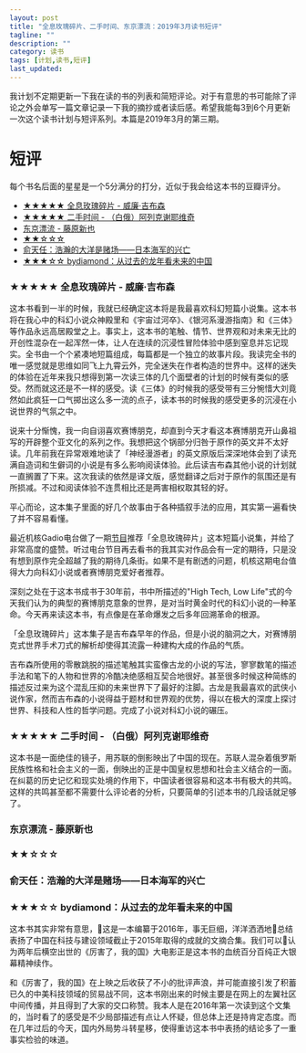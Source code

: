 ```yaml
---
layout: post
title: "全息玫瑰碎片、二手时间、东京漂流：2019年3月读书短评"
tagline: ""
description: ""
category: 读书
tags: [计划,读书,短评]
last_updated:
---
```


我计划不定期更新一下我在读的书的列表和简短评论。对于有意思的书可能除了评论之外会单写一篇文章记录一下我的摘抄或者读后感。希望我能每3到6个月更新一次这个读书计划与短评系列。本篇是2019年3月的第三期。　

# 短评

每个书名后面的星星是一个5分满分的打分，近似于我会给这本书的豆瓣评分。


<!-- @import "[TOC]" {cmd="toc" depthFrom=2 depthTo=6 orderedList=false} -->
<!-- code_chunk_output -->

* [★★★★★ 全息玫瑰碎片 - 威廉·吉布森](#全息玫瑰碎片-威廉吉布森)
* [★★★★★ 二手时间 - （白俄）阿列克谢耶维奇](#二手时间-白俄阿列克谢耶维奇)
* [东京漂流 - 藤原新也](#东京漂流-藤原新也)
* [★★☆☆☆](#)
* [俞天任：浩瀚的大洋是赌场——日本海军的兴亡](#俞天任浩瀚的大洋是赌场日本海军的兴亡)
* [★★★☆☆ bydiamond：从过去的龙年看未来的中国](#bydiamond从过去的龙年看未来的中国)

<!-- /code_chunk_output -->


### ★★★★★ 全息玫瑰碎片 - 威廉·吉布森

这本书看到一半的时候，我就已经确定这本将是我最喜欢科幻短篇小说集。这本书将在我心中的科幻小说众神殿里和《宇宙过河卒》、《银河系漫游指南》和《三体》等作品永远高居殿堂之上。事实上，这本书的笔触、情节、世界观和对未来无比的开创性混杂在一起浑然一体，让人在连续的沉浸性冒险体验中感到窒息并忘记现实。全书由一个个紧凑地短篇组成，每篇都是一个独立的故事片段。我读完全书的唯一感觉就是思维如同飞上九霄云外，完全迷失在作者构造的世界中。这样的迷失的体验在近年来我只想得到第一次读三体的几个面壁者的计划的时候有类似的感受。然而就这还是不一样的感受。读《三体》的时候我的感受带有三分惋惜大刘竟然如此疯狂一口气掷出这么多一流的点子，读本书的时候我的感受更多的沉浸在小说世界的气氛之中。

说来十分惭愧，我一向自诩喜欢赛博朋克，却直到今天才看这本赛博朋克开山鼻祖写的开辟整个亚文化的系列之作。我想把这个锅部分归咎于原作的英文并不太好读。几年前我在异常艰难地读了「神经漫游者」的英文原版后深深地体会到了读充满自造词和生僻词的小说是有多么影响阅读体验。此后读吉布森其他小说的计划就一直搁置了下来。这次我读的依然是译文版，感觉翻译之后对于原作的氛围还是有所损减。不过和阅读体验不连贯相比还是两害相权取其轻的好。

平心而论，这本集子里面的好几个故事由于各种插叙手法的应用，其实第一遍看快了并不容易看懂。

最近机核Gadio电台做了一期[节目]()推荐「全息玫瑰碎片」这本短篇小说集，并给了非常高度的盛赞。听过电台节目再去看书的我其实对作品会有一定的期待，只是没有想到原作完全超越了我的期待几条街。如果不是有剧透的问题，机核这期电台值得大力向科幻小说或者赛博朋克爱好者推荐。

深刻之处在于这本书成书于30年前，书中所描述的"High Tech, Low Life"式的今天我们认为的典型的赛博朋克意象的世界，是对当时黄金时代的科幻小说的一种革命。今天再来读这本书，有点像是在革命爆发之后多年回溯革命的根源。

「全息玫瑰碎片」这本集子是吉布森早年的作品，但是小说的脑洞之大，对赛博朋克式世界手术刀式的解析却使得其流露一种建构大成的作品的气质。

吉布森所使用的零散跳脱的描述笔触其实蛮像古龙的小说的写法，寥寥数笔的描述手法和笔下的人物和世界的冷酷决绝感相互契合地很好。甚至很多时候这种简练的描述反过来为这个混乱压抑的未来世界下了最好的注脚。古龙是我最喜欢的武侠小说作家，然而吉布森的小说得益于题材和世界观的优势，得以在极大的深度上探讨世界、科技和人性的哲学问题。完成了小说对科幻小说的碾压。

### ★★★★★ 二手时间 - （白俄）阿列克谢耶维奇

这本书是一面绝佳的镜子，用苏联的倒影映出了中国的现在。苏联人混杂着俄罗斯民族性格和社会主义的一面，倒映出的正是中国皇权思想和社会主义结合的一面。在纠葛的历史记忆和现实处境的作用下，中国读者很容易和这本书有极大的共鸣。这样的共鸣甚至都不需要什么评论者的分析，只要简单的引述本书的几段话就足够了。

### 东京漂流 - 藤原新也

### ★★☆☆☆

### 俞天任：浩瀚的大洋是赌场——日本海军的兴亡

### ★★★☆☆ bydiamond：从过去的龙年看未来的中国

这本书其实非常有意思，这是一本编纂于2016年，事无巨细，洋洋洒洒地总结表扬了中国在科技与建设领域截止于2015年取得的成就的文摘合集。我们可以认为两年后横空出世的《厉害了，我的国》大电影正是这本书的血统百分百纯正大银幕精神续作。

和《厉害了，我的国》在上映之后收获了不小的批评声浪，并可能直接引发了积蓄已久的中美科技领域的贸易战不同，这本书刚出来的时候主要是在网上的左翼社区中间传播，并且得到了大家的交口称赞。我本人是在2016年第一次读到这个文集的，当时看了的感受是不少局部描述有点让人怀疑，但总体上还是持肯定态度。而在几年过后的今天，国内外局势斗转星移，使得重访这本书中表扬的结论多了一重事实检验的味道。

